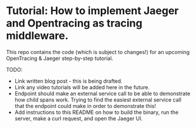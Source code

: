 # Tutorial: How to implement Jaeger and Opentracing as tracing middleware.

This repo contains the code (which is subject to changes!) for an upcoming OpenTracing & Jaeger step-by-step tutorial.

TODO:
- Link written blog post - this is being drafted.
- Link any video tutorials will be added here in the future.
- Endpoint should make an external service call to be able to demonstrate how child spans work. Trying to find the easiest external service call that the endpoint could make in order to demonstrate this!
- Add instructions to this README on how to build the binary, run the server, make a curl request, and open the Jaeger UI. 
